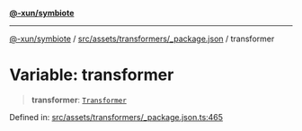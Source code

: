[**@-xun/symbiote**](../../../../../README.md)

***

[@-xun/symbiote](../../../../../README.md) / [src/assets/transformers/\_package.json](../README.md) / transformer

# Variable: transformer

> **transformer**: [`Transformer`](../../../type-aliases/Transformer.md)

Defined in: [src/assets/transformers/\_package.json.ts:465](https://github.com/Xunnamius/symbiote/blob/090a7857a95973f8ad6febe2e79edda5e1f32856/src/assets/transformers/_package.json.ts#L465)
